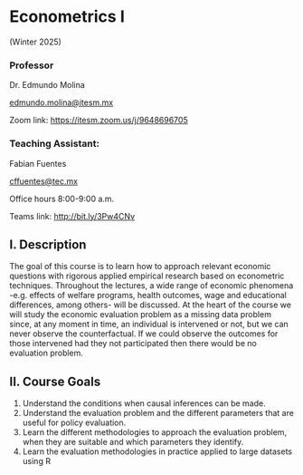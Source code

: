 # Econometrics I

(Winter 2025)

### Professor 
Dr. Edmundo Molina

edmundo.molina@itesm.mx

Zoom link: https://itesm.zoom.us/j/9648696705

### Teaching Assistant: 
Fabian Fuentes 

cffuentes@tec.mx

Office hours
8:00-9:00 a.m.

Teams link: http://bit.ly/3Pw4CNv

## I. Description
The goal of this course is to learn how to approach relevant economic questions with rigorous applied empirical research based on econometric techniques. Throughout the lectures, a wide range of economic phenomena -e.g. effects of welfare programs, health outcomes, wage and educational differences, among others- will be discussed. At the heart of the course we will study the economic evaluation problem as a missing data problem since, at any moment in time, an individual is intervened or not, but we can never observe the counterfactual. If we could observe the outcomes for those intervened had they not participated then there would be no evaluation problem.

## II. Course Goals
1. Understand the conditions when causal inferences can be made.
2. Understand the evaluation problem and the different parameters that are useful for policy evaluation.
3. Learn the different methodologies to approach the evaluation problem, when they are suitable and which parameters they identify.
4. Learn the evaluation methodologies in practice applied to large datasets using R
